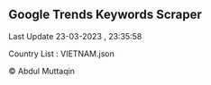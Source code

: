 

## Google Trends Keywords Scraper 
 
Last Update 23-03-2023 , 23:35:58

Country List :
VIETNAM.json



© Abdul Muttaqin 
